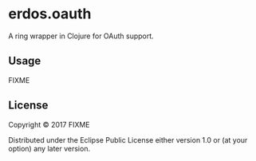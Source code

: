 # erdos.oauth

A ring wrapper in Clojure for OAuth support.

## Usage

FIXME

## License

Copyright © 2017 FIXME

Distributed under the Eclipse Public License either version 1.0 or (at
your option) any later version.
